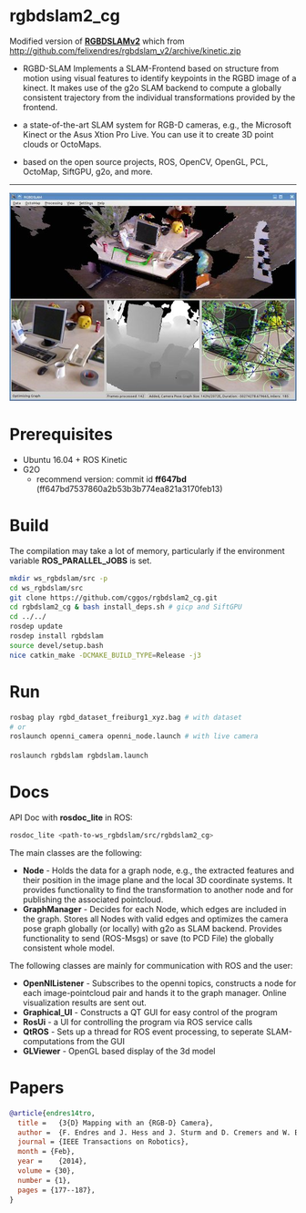 # rgbdslam2_cg

Modified version of **[RGBDSLAMv2](http://felixendres.github.io/rgbdslam_v2/)** which from http://github.com/felixendres/rgbdslam_v2/archive/kinetic.zip

* RGBD-SLAM Implements a SLAM-Frontend based on structure from motion using visual features to identify keypoints in the RGBD image of a kinect. It makes use of the g2o SLAM backend to compute a globally consistent trajectory from the individual transformations provided by the frontend.

* a state-of-the-art SLAM system for RGB-D cameras, e.g., the Microsoft Kinect or the Asus Xtion Pro Live.  You can use it to create 3D point clouds or OctoMaps.

* based on the open source projects, ROS, OpenCV, OpenGL, PCL, OctoMap, SiftGPU, g2o, and more.

-----

<div align=center>
<img src="./rgbdslamv2_fr2desk.jpg" alt="RGBDSLAM on the RGB-D Benchmark Dataset">
</div>

# Prerequisites

* Ubuntu 16.04 + ROS Kinetic
* G2O
  - recommend version: commit id **ff647bd** (ff647bd7537860a2b53b3b774ea821a3170feb13)

# Build

The compilation may take a lot of memory, particularly if the environment variable
**ROS_PARALLEL_JOBS** is set.

```sh
mkdir ws_rgbdslam/src -p
cd ws_rgbdslam/src
git clone https://github.com/cggos/rgbdslam2_cg.git
cd rgbdslam2_cg & bash install_deps.sh # gicp and SiftGPU
cd ../../
rosdep update
rosdep install rgbdslam
source devel/setup.bash
nice catkin_make -DCMAKE_BUILD_TYPE=Release -j3
```

# Run

```sh
rosbag play rgbd_dataset_freiburg1_xyz.bag # with dataset
# or
roslaunch openni_camera openni_node.launch # with live camera

roslaunch rgbdslam rgbdslam.launch
```

# Docs

API Doc with **rosdoc_lite** in ROS:

```sh
rosdoc_lite <path-to-ws_rgbdslam/src/rgbdslam2_cg>
```

The main classes are the following:  

* **Node** - Holds the data for a graph node, e.g., the extracted features and their position in the image plane and the local 3D coordinate systems.
It provides functionality to find the transformation to another node and for publishing the associated pointcloud.
* **GraphManager** - Decides for each Node, which edges are included in the graph. Stores all Nodes with valid edges and optimizes the camera pose graph globally (or locally) with g2o as SLAM backend.
Provides functionality to send (ROS-Msgs) or save (to PCD File) the globally consistent whole model.

The following classes are mainly for communication with ROS and the user:  

* **OpenNIListener** - Subscribes to the openni topics, constructs a node for each image-pointcloud pair and hands it to the graph manager. Online visualization results are sent out.
* **Graphical_UI** - Constructs a QT GUI for easy control of the program
* **RosUi** - a UI for controlling the program via ROS service calls
* **QtROS** - Sets up a thread for ROS event processing, to seperate SLAM-computations from the GUI
* **GLViewer** - OpenGL based display of the 3d model

# Papers

```bibtex
@article{endres14tro,
  title =   {3{D} Mapping with an {RGB-D} Camera},
  author =  {F. Endres and J. Hess and J. Sturm and D. Cremers and W. Burgard},
  journal = {IEEE Transactions on Robotics},
  month = {Feb},
  year =    {2014},
  volume = {30},
  number = {1},
  pages = {177--187},
}
```
